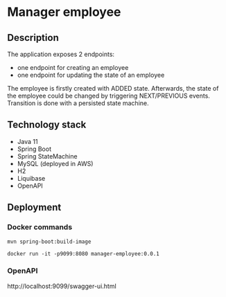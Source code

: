 # Manager employee

## Description
The application exposes 2 endpoints:
- one endpoint for creating an employee
- one endpoint for updating the state of an employee

The employee is firstly created with ADDED state.
Afterwards, the state of the employee could be changed by triggering NEXT/PREVIOUS events.
Transition is done with a persisted state machine.

## Technology stack
- Java 11
- Spring Boot
- Spring StateMachine
- MySQL (deployed in AWS)
- H2
- Liquibase
- OpenAPI

## Deployment
### Docker commands
```
mvn spring-boot:build-image
```
```
docker run -it -p9099:8080 manager-employee:0.0.1
```

### OpenAPI
http://localhost:9099/swagger-ui.html